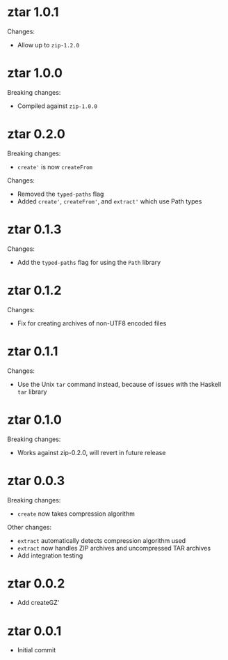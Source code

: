 # ztar 1.0.1

Changes:
* Allow up to `zip-1.2.0`

# ztar 1.0.0

Breaking changes:
* Compiled against `zip-1.0.0`

# ztar 0.2.0

Breaking changes:
* `create'` is now `createFrom`

Changes:
* Removed the `typed-paths` flag
* Added `create'`, `createFrom'`, and `extract'` which use Path types

# ztar 0.1.3

Changes:
* Add the `typed-paths` flag for using the `Path` library

# ztar 0.1.2

Changes:
* Fix for creating archives of non-UTF8 encoded files

# ztar 0.1.1

Changes:
* Use the Unix `tar` command instead, because of issues with the Haskell `tar` library

# ztar 0.1.0

Breaking changes:
* Works against zip-0.2.0, will revert in future release

# ztar 0.0.3

Breaking changes:
* `create` now takes compression algorithm

Other changes:
* `extract` automatically detects compression algorithm used
* `extract` now handles ZIP archives and uncompressed TAR archives
* Add integration testing

# ztar 0.0.2

* Add createGZ'

# ztar 0.0.1

* Initial commit
